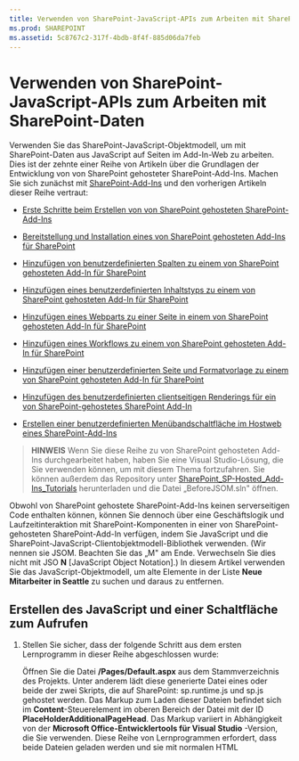 ```yaml
---
title: Verwenden von SharePoint-JavaScript-APIs zum Arbeiten mit SharePoint-Daten
ms.prod: SHAREPOINT
ms.assetid: 5c8767c2-317f-4bdb-8f4f-885d06da7feb
---
```



# Verwenden von SharePoint-JavaScript-APIs zum Arbeiten mit SharePoint-Daten
Verwenden Sie das SharePoint-JavaScript-Objektmodell, um mit SharePoint-Daten aus JavaScript auf Seiten im Add-In-Web zu arbeiten.
Dies ist der zehnte einer Reihe von Artikeln über die Grundlagen der Entwicklung von von SharePoint gehosteter SharePoint-Add-Ins. Machen Sie sich zunächst mit  [SharePoint-Add-Ins](sharepoint-add-ins.md) und den vorherigen Artikeln dieser Reihe vertraut:





-  [Erste Schritte beim Erstellen von von SharePoint gehosteten SharePoint-Add-Ins](get-started-creating-sharepoint-hosted-sharepoint-add-ins.md)


-  [Bereitstellung und Installation eines von SharePoint gehosteten Add-Ins für SharePoint](deploy-and-install-a-sharepoint-hosted-sharepoint-add-in.md)


-  [Hinzufügen von benutzerdefinierten Spalten zu einem von SharePoint gehosteten Add-In für SharePoint](add-custom-columns-to-a-sharepoint-hostedsharepoint-add-in.md)


-  [Hinzufügen eines benutzerdefinierten Inhaltstyps zu einem von SharePoint gehosteten Add-In für SharePoint](add-a-custom-content-type-to-a-sharepoint-hostedsharepoint-add-in.md)


-  [Hinzufügen eines Webparts zu einer Seite in einem von SharePoint gehosteten Add-In für SharePoint](add-a-web-part-to-a-page-in-a-sharepoint-hosted-sharepoint-add-in.md)


-  [Hinzufügen eines Workflows zu einem von SharePoint gehosteten Add-In für SharePoint](add-a-workflow-to-a-sharepoint-hosted-sharepoint-add-in.md)


-  [Hinzufügen einer benutzerdefinierten Seite und Formatvorlage zu einem von SharePoint gehosteten Add-In für SharePoint](add-a-custom-page-and-style-to-a-sharepoint-hosted-sharepoint-add-in.md)


-  [Hinzufügen des benutzerdefinierten clientseitigen Renderings für ein von SharePoint-gehostetes SharePoint Add-In](add-custom-client-side-rendering-to-a-sharepoint-hosted-sharepoint-add-in.md)


-  [Erstellen einer benutzerdefinierten Menübandschaltfläche im Hostweb eines SharePoint-Add-Ins](create-a-custom-ribbon-button-in-the-host-web-of-a-sharepoint-add-in.md)



> **HINWEIS**
> Wenn Sie diese Reihe zu von SharePoint gehosteten Add-Ins durchgearbeitet haben, haben Sie eine Visual Studio-Lösung, die Sie verwenden können, um mit diesem Thema fortzufahren. Sie können außerdem das Repository unter  [SharePoint_SP-Hosted_Add-Ins_Tutorials](https://github.com/OfficeDev/SharePoint_SP-hosted_Add-Ins_Tutorials) herunterladen und die Datei „BeforeJSOM.sln" öffnen.




Obwohl von SharePoint gehostete SharePoint-Add-Ins keinen serverseitigen Code enthalten können, können Sie dennoch über eine Geschäftslogik und Laufzeitinteraktion mit SharePoint-Komponenten in einer von SharePoint-gehosteten SharePoint-Add-In verfügen, indem Sie JavaScript und die SharePoint-JavaScript-Clientobjektmodell-Bibliothek verwenden. (Wir nennen sie JSOM. Beachten Sie das „M" am Ende. Verwechseln Sie dies nicht mit JSO **N** [JavaScript Object Notation].) In diesem Artikel verwenden Sie das JavaScript-Objektmodell, um alte Elemente in der Liste **Neue Mitarbeiter in Seattle** zu suchen und daraus zu entfernen.
## Erstellen des JavaScript und einer Schaltfläche zum Aufrufen


1. Stellen Sie sicher, dass der folgende Schritt aus dem ersten Lernprogramm in dieser Reihe abgeschlossen wurde: 

    Öffnen Sie die Datei **/Pages/Default.aspx** aus dem Stammverzeichnis des Projekts. Unter anderem lädt diese generierte Datei eines oder beide der zwei Skripts, die auf SharePoint: sp.runtime.js und sp.js gehostet werden. Das Markup zum Laden dieser Dateien befindet sich im **Content**-Steuerelement im oberen Bereich der Datei mit der ID **PlaceHolderAdditionalPageHead**. Das Markup variiert in Abhängigkeit von der **Microsoft Office-Entwicklertools für Visual Studio** -Version, die Sie verwenden. Diese Reihe von Lernprogrammen erfordert, dass beide Dateien geladen werden und sie mit normalen HTML **<script>**-Tags und nicht mit **<SharePoint:ScriptLink>**-Tags geladen werden. Stellen Sie sicher, dass die folgenden Zeilen im **PlaceHolderAdditionalPageHead**-Steuerelement  *über*  der Zeile `<meta name="WebPartPageExpansion" content="full" />` enthalten sind:



  ```

<script type="text/javascript" src="/_layouts/15/sp.runtime.js"></script>
<script type="text/javascript" src="/_layouts/15/sp.js"></script> 

  ```


   Durchsuchen Sie anschließend die Datei nach einem anderen Markup, das auch eine oder die andere dieser Dateien lädt, und entfernen Sie das redundante Markup. Speichern und schließen Sie die Datei.


2. In Knoten **Skripts** im **Projektmappen-Explorer** ist möglicherweise bereits eine Add-in.js-Datei vorhanden. Ist dies nicht der Fall, aber eine App.js-Datei vorhanden, klicken Sie mit der rechten Maustaste auf App.js, und benennen Sie sie in Add-in.js um. Wenn weder Add-in.js noch App.js vorhanden ist, erstellen Sie die Datei mit den folgenden Schritten:

1. Klicken Sie mit der rechten Maustaste auf den Knoten **Scripts**, und wählen Sie **Hinzufügen** > **Neues Element** > **Web** aus.


2. Wählen Sie **JavaScript-Datei** aus, und nennen Sie die DateiAdd-in.js.


3. Öffnen Sie Add-in.js, und löschen Sie ihren Inhalt, falls vorhanden.


4. Fügen Sie der Datei die folgenden Zeilen hinzu. Beachten Sie Folgendes zu diesem Code:

  - Die Zeile  `'use strict';` sorgt dafür, dass dass die JavaScript-Laufzeit im Browser eine Ausnahme auslöst, wenn Sie versehentlich bestimmte ungültige Methoden in JavaScript verwenden.


  - Die Variable  `clientContext` enthält ein **SP.ClientContext**-Objekt, das auf die SharePoint-Website verweist. Jeder JSOM-Code beginnt mit dem Erstellen eines Objekts dieses Typs oder dem Abrufen eines Verweises auf ein solches Objekt.


  - Die Variable  `employeeList` enthält einen Verweis auf die Listeninstanz **Neue Mitarbeiter in Seattle**.


  - Die Variable  `completedItems` enthält die Elemente aus der Liste, die das Skript löscht: die Elemente, deren Feld **OrientationStage** auf **Abgeschlossen** festgelegt ist.



  ```

'use strict';

var clientContext = SP.ClientContext.get_current(); 
var employeeList = clientContext.get_web().get_lists().getByTitle('New Employees In Seattle'); 
var completedItems; 
  ```

5. Um Nachrichten zwischen dem Clientbrowser und dem SharePoint-Server zu minimieren, verwendet JSOM ein Batchverarbeitungssystem. Nur eine Funktion, **SP.ClientContext.executeQueryAsync**, sendet tatsächlich Nachrichten an den Server (und empfängt Antworten). Aufrufe an die JSOM-APIs, die zwischen Aufrufen von **executeQueryAsync** stattfinden, werden gebündelt und in einem Batch beim nächsten Mal an den Server gesendet, wenn **executeQueryAsync** aufgerufen wird. Allerdings ist es in der Regel nicht möglich, eine Methode eines JSOM-Objekts aufzurufen, es sei denn, das Objekt wurde in einem vorherigen Aufruf von **executeQueryAsync** zum Client gebracht. Das Skript ruft die Methode **SP.ListItem.deleteObject** jedes abgeschlossenen Elements in der Liste auf, muss **executeQueryAsync** also zweimal aufrufen, einmal, um eine Auflistung von abgeschlossenen Listenelementen abzurufen, und ein zweites Mal, um die Aufrufe von **deleteObject** in einem Batch zusammenzufassen und zur Ausführung an den Server zu senden.

    Beginnen Sie also damit, eine Methode zu erstellen, um die Listenelemente vom Server abzurufen. Fügen Sie den folgenden Code in die Datei ein.



  ```

function purgeCompletedItems() {

   var camlQuery = new SP.CamlQuery(); 
   camlQuery.set_viewXml( 
         '<View><Query><Where><Eq>' + 
           '<FieldRef Name=\\'OrientationStage\\'/><Value Type=\\'Choice\\'>Completed</Value>' + 
         '</Eq></Where></Query></View>'); 
     completedItems = employeeList.getItems(camlQuery); 
}
  ```

6. Wenn diese Zeilen an den Server gesendet und dort ausgeführt werden, erstellen Sie eine Auflistung von Listenelementen, aber das Skript muss diese Auflistung zum Client bringen. Dies erfolgt durch einen Aufruf an die Funktion **SP.ClientContext.load**. Fügen Sie also die folgende Zeile am Ende der Methode zur Methode hinzu.

  ```

clientContext.load(completedItems);
  ```

7. Fügen Sie einen Aufruf von **executeQueryAsync** hinzu. Diese Methode hat zwei Parameter, die beide Rückruffunktionen sind. Die erste wird ausgeführt, wenn der Server erfolgreich alle Befehle im Batch ausführt. Die zweite wird ausgeführt, wenn auf dem Server aus irgendeinem Grund ein Fehler auftritt. Sie erstellen diese beiden Funktionen in späteren Schritten. Fügen Sie die folgende Zeile am Ende der Methode hinzu.

  ```
  clientContext.executeQueryAsync(deleteCompletedItems, onGetCompletedItemsFail);
  ```

8. Schließlich fügen Sie die folgende Zeile am Ende der Methode hinzu. Durch Rückgabe von **false** an die ASP.NET-Schaltfläche, die die Funktion aufrufen wird, wird das Standardverhalten von ASP.NET-Schaltflächen abgebrochen, das im erneuten Laden der Seite besteht. Ein erneutes Laden der Seite würde ein erneutes Laden der Datei Add-in.js verursachen. Das würde wiederum das Objekt `clientContext` erneut initialisieren. Wenn dieses erneute Laden zwischen dem Zeitpunkt, an dem **executeQueryAsync** seine Anforderung sendet, und dem Zeitpunkt, an dem der SharePoint-Server die Antwort zurücksendet, abgeschlossen wird, ist das ursprüngliche `clientContext`-Objekt nicht mehr vorhanden, um die Antwort zu verarbeiten. Die Funktion würde angehalten werden, ohne dass die Erfolgs- oder Fehlerrückrufe ausgeführt wurden. (Das genaue Verhalten kann je nach Browser unterschiedlich sein.)

  ```
  return false;
  ```

9. Fügen Sie der Datei die folgende Funktion,  `deleteCompletedItems`, hinzu. Diese Funktion wird ausgeführt, wenn die Funktion  `purgeCompletedItems` erfolgreich ist. Beachten Sie Folgendes zu diesem Code:

  - Die Methode **SP.ListItem.get_id** Methode gibt die ID des Listenelements zurück. Jedes Element im Array ist ein **SP.ListItem**-Objekt.


  - Die Methode **SP.List.getItemById** gibt das Objekt **SP.ListItem** mit der angegebenen ID zurück.


  - Die Methode **SP.ListItem.deleteObject** kennzeichnet das auf dem Server zu löschende Listenelement, wenn der Aufruf von **executeQueryAsync** vorgenommen wird.


  - Die Listenelemente müssen aus der Auflistung kopiert werden, die vom Server zu einem Array gesendet wird, bevor sie gelöscht werden können. Wenn das Skript die Methode **deleteObject** für jedes Element direkt in der **while**-Schleife aufgerufen hat, löst JavaScript einen Fehler aus, dass die Länge der Auflistung geändert wird, während die Enumeration ausgeführt wird. Die Fehlermeldung ist nicht wirklich wahr, da das Element nicht wirklich gelöscht wird, bis die **deleteObject**-Aufrufe gebündelt und an den Server gesendet werden, aber JSOM ist darauf ausgelegt, um die Ausnahmeauslöser zu imitieren, die auf dem Server auftreten würden (auf dem Code eine Auflistungsgröße nicht ändern sollte, während eine Enumeration der Auflistung erfolgt). Arrays haben jedoch eine feste Größe, deshalb wird beim Aufrufen von **deleteObject** für ein Element in einem Array das Element aus der Liste gelöscht, aber die Größe des Arrays wird nicht geändert.



  ```
  function deleteCompletedItems() {

    var itemArray = new Array();
    var listItemEnumerator = completedItems.getEnumerator();

    while (listItemEnumerator.moveNext()) {
        var item = listItemEnumerator.get_current();
        itemArray.push(item);
    }

    var i;
    for (i = 0; i < itemArray.length; i++) {
        employeeList.getItemById(itemArray[i].get_id()).deleteObject();
    }

    clientContext.executeQueryAsync(onDeleteCompletedItemsSuccess, onDeleteCompletedItemsFail);
}
  ```

10. Fügen Sie die folgende Funktion,  `onDeleteCompletedItemsSuccess`, zur Datei hinzu. Dies ist die Funktion, die ausgeführt wird, wenn die abgeschlossenen Elemente erfolgreich gelöscht werden (oder keine abgeschlossenen Elemente in der Liste vorhanden sind). Die zweite Zeile,  `location.reload(true);`, bewirkt, dass die Seite vom Server neu geladen wird. Dies erfolgt aus Gründen der Einfachheit, da das Listenansicht-Webpart auf der Seite weiterhin abgeschlossene Elemente angezeigt, bis die Seite aktualisiert wird. (Die Datei Add-in.js wird ebenfalls neu geladen, was aber kein Problem verursacht, da dies nicht in einer Weise erfolgt, die eine laufende JavaScript-Funktion unterbricht.)

  ```

function onDeleteCompletedItemsSuccess() {
    alert('Completed orientations have been deleted.');
    location.reload(true);
}
  ```

11. Fügen Sie die folgenden zwei Rückruf-bei-Fehler-Funktionen zu der Datei hinzu.

  ```

// Failure callbacks

function onGetCompletedItemsFail(sender, args) {
    alert('Unable to get completed items. Error:' + args.get_message() + '\\n' + args.get_stackTrace());
}

function onDeleteCompletedItemsFail(sender, args) {
    alert('Unable to delete completed items. Error:' + args.get_message() + '\\n' + args.get_stackTrace());
}
  ```

12. Öffnen Sie die Datei default.aspx, und suchen Sie nach dem **asp:Content**-Element mit der ID **PlaceHolderMain**.


13. Fügen Sie das folgende Markup zwischen dem Element **WebPartPages:WebPartZone** und dem ersten der zwei **asp:Hyperlink**-Elemente hinzu. Beachten Sie, dass der Wert des **OnClientClick**-Handlers  `return purgeCompletedItems()` statt nur `purgeCompletedItems()` ist. Der von der Funktion zurückgegebene Wert `false` weist ASP.NET an, die Seite nicht erneut zu laden.

  ```HTML

<p><asp:Button runat="server" OnClientClick="return purgeCompletedItems()"
  ID="purgecompleteditemsbutton" Text="Purge Completed Items" /></p>
  ```

14. Erstellen Sie das Projekt in Visual Studio neu.


15. Um die Notwendigkeit zu minimieren, die **Einführungsphase** von Listenelementen manuell aufAbgeschlossen beim Testen des Add-Ins festzulegen zu müssen, öffnen Sie die Datei elements.xml für die Listeninstanz **NeueMitarbeiterInSeattle** (nicht die elements.xml für die Listenvorlage **EinführungNeuerMitarbeiter**), und fügen Sie das Markup  `<Field Name="OrientationStage">Completed</Field>` als letztes untergeordnetes Element zu einem oder mehreren der **Row**-Elemente hinzu.

    Im Folgenden sehen Sie ein Beispiel, wie das Element **Rows** aussehen sollte.



  ```

<Rows>
  <Row>
    <Field Name="Title">Tom Higginbotham</Field>
    <Field Name="Division">Manufacturing</Field>
    <Field Name="OrientationStage">Completed</Field>
  </Row>
  <Row>
    <Field Name="Title">Satomi Hayakawa</Field>
    <Field Name="OrientationStage">Completed</Field>
  </Row>
  <Row>
    <Field Name="Title">Cassi Hicks</Field>
  </Row>
  <Row>
    <Field Name="Title">Lertchai Treetawatchaiwong</Field>
  </Row>
</Rows>
  ```


## Ausführen und Testen des Add-Ins






1. Aktivieren Sie Popups im Browser, den Visual Studio beim Debuggen verwendet.


2. Verwenden Sie die F5-TASTE, um Ihr Add-In bereitzustellen und auszuführen. Visual Studio führt eine temporäre Installation des Add-Ins auf Ihrer SharePoint-Testwebsite durch und führt das Add-In sofort aus.


3. Die Startseite des Add-Ins wird geöffnet, und es gibt ein oder mehrere Elemente in der Liste, für die **Einführungsphase** auf **Abgeschlossen** festgelegt ist.

   **Liste vor dem Löschen abgeschlossener Elemente**



![Die Liste "Neue Mitarbeiter in Seattle", in der die Spalten "Orientierungsphase" für zwei Elemente auf "Abgeschlossen" festgelegt ist. Unter der Liste befindet sich eine Schaltfläche "Abgeschlossene Elemente löschen".](images/e5e4eef8-a218-4797-aabc-c52adbd2d96d.PNG)





4. Wenn die Startseite des Add-Ins vollständig geladen wurde, klicken Sie auf die Schaltlfäche **Abgeschlossene Elemente löschen**. Wenn der Vorgang erfolgreich ist (und Sie keine Fehlermeldung erhalten), werden alle **abgeschlossenen** Elemente gelöscht, und Sie sehen das Feld mit der Popupmeldung **Abgeschlossene Einführungen wurden gelöscht**.


5. Schließen Sie das Popup. Die Seite wird erneut geladen und die **abgeschlossenen** Elemente sind nicht mehr im Listenansicht-Webpart vorhanden...

   **Liste nach dem Löschen abgeschlossener Elemente**



![Die Liste "Neue Mitarbeiter in Seattle" mit zwei Elementen weniger als zuvor. Für keines ist "Orientierungsphase" auf "Abgeschlossen" festgelegt.](images/a0330fad-1473-4fde-9df2-8be0b37df1a1.PNG)





6. Schließen Sie zum Beenden der Debugsitzung das Browserfenster, oder beenden Sie das Debuggen in Visual Studio. Jedes Mal, wenn Sie F5 drücken, zieht Visual Studio die vorherige Version des Add-Ins zurück und installiert die neueste.


7. Da Sie mit diesem Add-In und dieser Visual Studio-Projektmappe in anderen Artikeln arbeiten werden, hat es sich bewährt, das Add-In ein letztes Mal zurückzuziehen, wenn Sie Ihre Arbeit daran für eine Weile abgeschlossen haben. Klicken Sie mit der rechten Maustaste auf das Projekt im **Projektmappen-Explorer**, und wählen Sie **Zurückziehen** aus.



## 
<a name="Nextsteps"> </a>

Im nächsten Artikel dieser Reihe fügen Sie JavaScript zu einer Seite im Add-In-Web hinzu, das mit SharePoint-Daten im Hostweb arbeitet:  [Arbeiten mit Hostwebdaten aus JavaScript im Add-In-Webpart](work-with-host-web-data-from-javascript-in-the-add-in-web.md).




